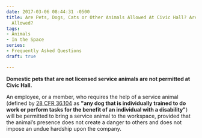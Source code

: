 ```yaml
---
date: 2017-03-06 08:44:31 -0500
title: Are Pets, Dogs, Cats or Other Animals Allowed At Civic Hall? Are Service Animals
  Allowed?
tags:
- Animals
- In the Space
series:
- Frequently Asked Questions
draft: true

---
```

**Domestic pets that are not licensed service animals are not permitted at Civic Hall.**

An employee, or a member, who requires the help of a service animal (defined by [28 CFR 36.104](https://www.law.cornell.edu/cfr/text/28/36.104) as **"any dog that is individually trained to do work or perform tasks for the benefit of an individual with a disability"**) will be permitted to bring a service animal to the workspace, provided that the animal’s presence does not create a danger to others and does not impose an undue hardship upon the company.
